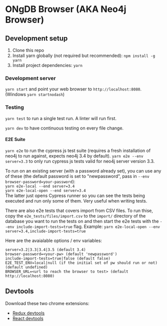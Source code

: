 # ONgDB Browser (AKA Neo4j Browser)

## Development setup

1.  Clone this repo
1.  Install yarn globally (not required but recommended): `npm install -g yarn`
1.  Install project dependencies: `yarn`

### Development server

`yarn start` and point your web browser to `http://localhost:8080`. (Windows `yarn startnodash`)

### Testing

`yarn test` to run a single test run. A linter will run first.

`yarn dev` to have continuous testing on every file change.

#### E2E Suite

`yarn e2e` to run the cypress js test suite (requires a fresh installation of neo4j to run against, expects neo4j 3.4 by default).
`yarn e2e --env server=3.3` to only run cypress js tests valid for neo4j server version 3.3.

To run on an existing server (with a password already set), you can use any of these (the default password is set to "newpassword", pass in `--env browser-password=your-password`):  
`yarn e2e-local --end server=3.4`  
`yarn e2e-local-open --end server=3.4`  
The latter just opens Cypress runner so you can see the tests being executed and run only some of them. Very useful when writing tests.

There are also e2e tests that covers import from CSV files. To run thise, copy the `e2e_tests/files/import.csv` to the `import/` directory of the database you want to run the tests on and then start the e2e tests with the `--env include-import-tests=true` flag.
Example: `yarn e2e-local-open --env server=3.4,include-import-tests=true`

Here are the avaialable options / env variables:

```
server=3.2|3.3|3.4|3.5 (default 3.4)
browser-password=<your-pw> (default 'newpassword')
include-import-tests=true|false (default false)
E2E_TEST_ENV=local|null (if the initial set of pw should run or not) (default undefined)
BROWSER_URL=<url to reach the browser to test> (default http://localhost:8080)
```

## Devtools

Download these two chrome extensions:

* [Redux devtools](https://chrome.google.com/webstore/detail/redux-devtools/lmhkpmbekcpmknklioeibfkpmmfibljd?hl=en)
* [React devtools](https://chrome.google.com/webstore/detail/react-developer-tools/fmkadmapgofadopljbjfkapdkoienihi?hl=en)

